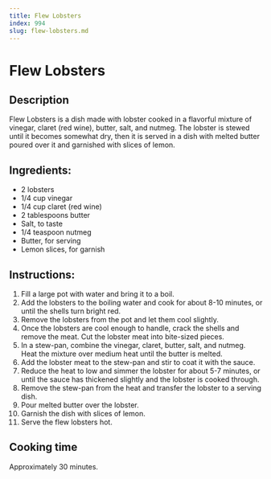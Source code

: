 ```yaml
---
title: Flew Lobsters
index: 994
slug: flew-lobsters.md
---
```


# Flew Lobsters

## Description
Flew Lobsters is a dish made with lobster cooked in a flavorful mixture of vinegar, claret (red wine), butter, salt, and nutmeg. The lobster is stewed until it becomes somewhat dry, then it is served in a dish with melted butter poured over it and garnished with slices of lemon.

## Ingredients:
- 2 lobsters
- 1/4 cup vinegar
- 1/4 cup claret (red wine)
- 2 tablespoons butter
- Salt, to taste
- 1/4 teaspoon nutmeg
- Butter, for serving
- Lemon slices, for garnish

## Instructions:
1. Fill a large pot with water and bring it to a boil.
2. Add the lobsters to the boiling water and cook for about 8-10 minutes, or until the shells turn bright red.
3. Remove the lobsters from the pot and let them cool slightly.
4. Once the lobsters are cool enough to handle, crack the shells and remove the meat. Cut the lobster meat into bite-sized pieces.
5. In a stew-pan, combine the vinegar, claret, butter, salt, and nutmeg. Heat the mixture over medium heat until the butter is melted.
6. Add the lobster meat to the stew-pan and stir to coat it with the sauce.
7. Reduce the heat to low and simmer the lobster for about 5-7 minutes, or until the sauce has thickened slightly and the lobster is cooked through.
8. Remove the stew-pan from the heat and transfer the lobster to a serving dish.
9. Pour melted butter over the lobster.
10. Garnish the dish with slices of lemon.
11. Serve the flew lobsters hot.

## Cooking time
Approximately 30 minutes.